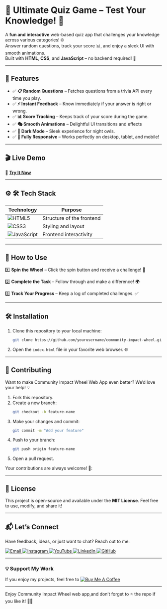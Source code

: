 # 🧠 Ultimate Quiz Game – Test Your Knowledge! 🎉   

A **fun and interactive** web-based quiz app that challenges your knowledge across various categories! 🌐  
Answer random questions, track your score 📊, and enjoy a sleek UI with smooth animations.  
Built with **HTML**, **CSS**, and **JavaScript** – no backend required! 🚀  


---

## 🌟 Features  
- ✅ **📋 Random Questions** – Fetches questions from a trivia API every time you play.  
- ✅ **⚡ Instant Feedback** – Know immediately if your answer is right or wrong.  
- ✅ **📊 Score Tracking** – Keeps track of your score during the game. 
- ✅ **🎭 Smooth Animations** – Delightful UI transitions and effects
- ✅ **🌙 Dark Mode** – Sleek experience for night owls.  
- ✅ **📱 Fully Responsive** – Works perfectly on desktop, tablet, and mobile!  


    
---      
## 🎬 Live Demo 

🔗 **[Try It Now]()**  


---

## ⚙ 🛠 Tech Stack
| **Technology**  | **Purpose** |
|-----------------|-------------|
| ![HTML5](https://img.shields.io/badge/HTML5-E34F26?style=for-the-badge&logo=html5&logoColor=white) | Structure of the frontend |
| ![CSS3](https://img.shields.io/badge/CSS3-1572B6?style=for-the-badge&logo=css3&logoColor=white) | Styling and layout |
| ![JavaScript](https://img.shields.io/badge/JavaScript-F7DF1E?style=for-the-badge&logo=javascript&logoColor=black) | Frontend interactivity |


---

## 🚀 How to Use 
1️⃣  **Spin the Wheel** – Click the spin button and receive a challenge! 🎡

2️⃣  **Complete the Task** – Follow through and make a difference! 🌍 

3️⃣  **Track Your Progress** – Keep a log of completed challenges. ✅  



---

## 🛠️ Installation  

1. Clone this repository to your local machine:  
   ```bash  
   git clone https://github.com/yourusername/community-impact-wheel.git
   ```  

2. Open the `index.html` file in your favorite web browser. 🌐  
 

---

## 🤝 Contributing  

Want to make Community Impact Wheel Web App even better? We’d love your help! 💡  
1. Fork this repository.  
2. Create a new branch:  
   ```bash  
   git checkout -b feature-name  
   ```  
3. Make your changes and commit:  
   ```bash  
   git commit -m "Add your feature"  
   ```  
4. Push to your branch:  
   ```bash  
   git push origin feature-name  
   ```  
5. Open a pull request.  

Your contributions are always welcome! 🌟:


---

## 📜 License  

This project is open-source and available under the **MIT License**. Feel free to use, modify, and share it!  

---

## 📬 Let’s Connect  

Have feedback, ideas, or just want to chat? Reach out to me:  
<div>
  <a href="mailto:onlykelvin06@gmail.com">
    <img src="https://img.shields.io/badge/Email-4285F4?style=for-the-badge&logo=gmail&logoColor=white" alt="Email" />
  </a>
  <a href="https://www.instagram.com/_.yo.kelvin/">
    <img src="https://img.shields.io/badge/Instagram-E4405F?style=for-the-badge&logo=instagram&logoColor=white" alt="Instagram" />
  </a>
  <a href="https://www.youtube.com/@TechTutor_Tv?sub_confirmation=1">
    <img src="https://img.shields.io/badge/YouTube-FF0000?style=for-the-badge&logo=youtube&logoColor=white" alt="YouTube" />
  </a>
  <a href = "https://www.linkedin.com/in/kelvin-agyare-yeboah-6728a7301?utm_source=share&utm_campaign=share_via&utm_content=profile&utm_medium=android_app">
    <img src="https://img.shields.io/badge/LinkedIn-0077B5?style=for-the-badge&logo=linkedin&logoColor=white" alt="LinkedIn" />
  </a>
  <a href="https://github.com/KelvCodes">
    <img src="https://img.shields.io/badge/GitHub-181717?style=for-the-badge&logo=github&logoColor=white" alt="GitHub" />
  </a>
</div>     
 
---
### 💡 Support My Work  
If you enjoy my projects, feel free to [![Buy Me A Coffee](https://img.shields.io/badge/Buy%20Me%20A%20Coffee-%F0%9F%8C%8D-yellow?style=for-the-badge&logo=buy-me-a-coffee&logoColor=black)](https://www.buymeacoffee.com/kelvcodes) 

---
Enjoy Community Impact Wheel web app,and don’t forget to ⭐ the repo if you like it! 🥳✨  







